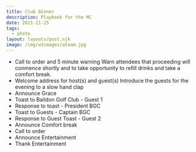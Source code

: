 ```yaml
---
title: Club Dinner
description: Playbook for the MC
date: 2021-11-25
tags:
  - photo
layout: layouts/post.njk
image: /img/w3images/ateam.jpg
---
```


* Call to order and 5 minute warning
  Warn attendees that proceeding will conmence shortly and to take opportunity to refill drinks and take a comfort break.
* Welcome address for host(s) and guest(s)
   Introduce the guests for the evening to a slow hand clap
* Announce Grace
* Toast to Baildon Golf Club - Guest 1
* Response to toast - President BGC
* Toast to Guests - Captain BGC
* Response to Guest Toast - Guest 2
* Announce Comfort break
* Call to order
* Announce Entertainment
* Thank Entertainment